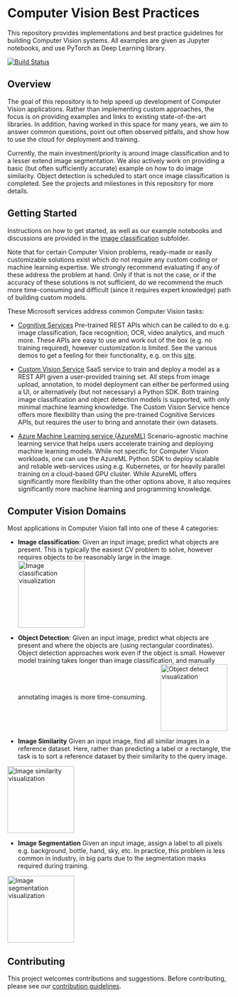 # Computer Vision Best Practices

This repository provides implementations and best practice guidelines for building Computer Vision systems. All examples are given as Jupyter notebooks, and use PyTorch as Deep Learning library.

[![Build Status](https://dev.azure.com/best-practices/computervision/_apis/build/status/Build-UnitTest?branchName=staging)](https://dev.azure.com/best-practices/computervision/_build/latest?definitionId=2&branchName=staging)

## Overview

The goal of this repository is to help speed up development of Computer Vision applications. Rather than implementing custom approaches, the focus is on providing examples and links to existing state-of-the-art libraries. In addition, having worked in this space for many years, we aim to answer common questions, point out often observed pitfalls, and show how to use the cloud for deployment and training.

Currently, the main investment/priority is around image classification and to a lesser extend image segmentation. We also actively work on providing a basic (but often sufficiently accurate) example on how to do image similarity. Object detection is scheduled to start once image classification is completed. See the projects and milestones in this repository for more details.


## Getting Started

Instructions on how to get started, as well as our example notebooks and discussions are provided in the [image classification](image_classification/README.md) subfolder.

Note that for certain Computer Vision problems, ready-made or easily customizable solutions exist which do not require any custom coding or machine learning expertise. We strongly recommend evaluating if any of these address the problem at hand. Only if that is not the case, or if the accuracy of these solutions is not sufficient, do we recommend the much more time-consuming and difficult (since it requires expert knowledge) path of building custom models.

These Microsoft  services address common Computer Vision tasks:

- [Cognitive Services](https://azure.microsoft.com/en-us/services/cognitive-services/directory/vision/)
Pre-trained REST APIs which can be called to do e.g. image classification, face recognition, OCR, video analytics, and much more. These APIs are easy to use and work out of the box (e.g. no training required), however customization is limited. See the various demos to get a feeling for their functionality, e.g. on this [site](https://azure.microsoft.com/en-us/services/cognitive-services/computer-vision/).


- [Custom Vision Service](https://azure.microsoft.com/en-us/services/cognitive-services/custom-vision-service/)
SaaS service to train and deploy a model as a REST API given a user-provided training set. All steps from image upload, annotation, to model deployment can either be performed using a UI, or alternatively (but not necessary) a Python SDK. Both training image classification and object detection models is supported, with only minimal machine learning knowledge. The Custom Vision Service hence offers more flexibility than using the pre-trained Cognitive Services APIs, but requires the user to bring and annotate their own datasets.

- [Azure Machine Learning service (AzureML)](https://azure.microsoft.com/en-us/services/machine-learning-service/)
Scenario-agnostic machine learning service that helps users accelerate training and deploying machine learning models. While not specific for Computer Vision workloads, one can use the AzureML Python SDK to deploy scalable and reliable web-services using e.g. Kubernetes, or for heavily parallel training on a cloud-based GPU cluster. While AzureML offers significantly more flexibility than the other options above, it also requires significantly more machine learning and programming knowledge.


## Computer Vision Domains

Most applications in Computer Vision fall into one of these 4 categories:

- **Image classification**: Given an input image, predict what objects are present. This is typically the easiest CV problem to solve, however requires objects to be reasonably large in the image.
&nbsp;&nbsp;&nbsp;&nbsp;&nbsp;&nbsp; <img align="center" src="https://cvbp.blob.core.windows.net/public/images/document_images/intro_ic_vis.jpg" height="150" alt="Image classification visualization"/>  

- **Object Detection**: Given an input image, predict what objects are present and where the objects are (using rectangular coordinates). Object detection approaches work even if the object is small. However model training takes longer than image classification, and manually annotating images is more time-consuming.
&nbsp;&nbsp;&nbsp;&nbsp;&nbsp;&nbsp; <img align="center" src="https://cvbp.blob.core.windows.net/public/images/document_images/intro_od_vis.jpg" height="150" alt="Object detect visualization"/>

- **Image Similarity** Given an input image, find all similar images in a reference dataset. Here, rather than predicting a label or a rectangle, the task is to sort a reference dataset by their similarity to the query image.
<img align="center" src="https://cvbp.blob.core.windows.net/public/images/document_images/intro_is_vis.jpg" height="150" alt="Image similarity visualization"/>

- **Image Segmentation** Given an input image, assign a label to all pixels e.g. background, bottle, hand, sky, etc. In practice, this problem is less common in industry, in big parts due to the segmentation masks required during training.
<img align="center" src="https://cvbp.blob.core.windows.net/public/images/document_images/intro_iseg_vis.jpg" height="150" alt="Image segmentation visualization"/>


## Contributing
This project welcomes contributions and suggestions. Before contributing, please see our [contribution guidelines](CONTRIBUTING.md).
